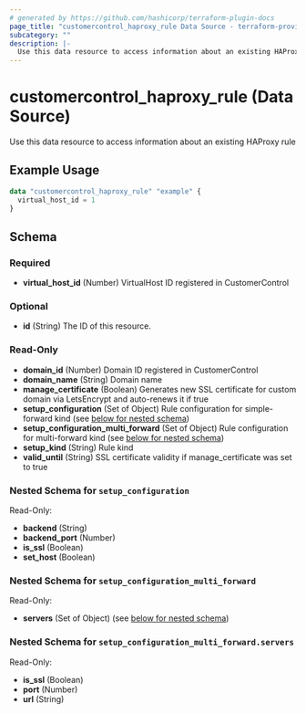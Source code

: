 ```yaml
---
# generated by https://github.com/hashicorp/terraform-plugin-docs
page_title: "customercontrol_haproxy_rule Data Source - terraform-provider-customercontrol"
subcategory: ""
description: |-
  Use this data resource to access information about an existing HAProxy rule
---
```


# customercontrol_haproxy_rule (Data Source)

Use this data resource to access information about an existing HAProxy rule

## Example Usage

```terraform
data "customercontrol_haproxy_rule" "example" {
  virtual_host_id = 1
}
```

<!-- schema generated by tfplugindocs -->
## Schema

### Required

- **virtual_host_id** (Number) VirtualHost ID registered in CustomerControl

### Optional

- **id** (String) The ID of this resource.

### Read-Only

- **domain_id** (Number) Domain ID registered in CustomerControl
- **domain_name** (String) Domain name
- **manage_certificate** (Boolean) Generates new SSL certificate for custom domain via LetsEncrypt and auto-renews it if true
- **setup_configuration** (Set of Object) Rule configuration for simple-forward kind (see [below for nested schema](#nestedatt--setup_configuration))
- **setup_configuration_multi_forward** (Set of Object) Rule configuration for multi-forward kind (see [below for nested schema](#nestedatt--setup_configuration_multi_forward))
- **setup_kind** (String) Rule kind
- **valid_until** (String) SSL certificate validity if manage_certificate was set to true

<a id="nestedatt--setup_configuration"></a>
### Nested Schema for `setup_configuration`

Read-Only:

- **backend** (String)
- **backend_port** (Number)
- **is_ssl** (Boolean)
- **set_host** (Boolean)


<a id="nestedatt--setup_configuration_multi_forward"></a>
### Nested Schema for `setup_configuration_multi_forward`

Read-Only:

- **servers** (Set of Object) (see [below for nested schema](#nestedobjatt--setup_configuration_multi_forward--servers))

<a id="nestedobjatt--setup_configuration_multi_forward--servers"></a>
### Nested Schema for `setup_configuration_multi_forward.servers`

Read-Only:

- **is_ssl** (Boolean)
- **port** (Number)
- **url** (String)


